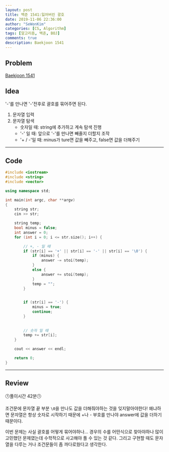 ```yaml
---
layout: post
title: 백준 1541:잃어버린 괄호
date: 2019-11-06 22:36:00
author: "SeWonKim"
categories: [CS, Algorithm]
tags: [알고리즘, 백준, BOJ]
comments: true
description: Baekjoon 1541
---
```


## Problem

[Baekjoon 1541](https://www.acmicpc.net/problem/1541)



## Idea

'-'를 만나면 '-'전후로 괄호를 묶어주면 된다.

1. 문자열 입력
2. 문자열 탐색
    - 숫자일 때: string에 추가하고 계속 탐색 진행
    - '-' 일 때: 앞으로 '-'를 만나면 빼줄지 더할지 조작 
    - '+ / -'일 때: minus가 ture면 값을 빼주고, false면 값을 더해주기


---

## Code
```cpp
#include <iostream>
#include <string>
#include <vector>

using namespace std;

int main(int argc, char **argv)
{
	string str;
	cin >> str;

	string temp;
	bool minus = false;
	int answer = 0;
	for (int i = 0; i <= str.size(); i++) {

		// +, - 일 때
		if (str[i] == '+' || str[i] == '-' || str[i] == '\0') {
			if (minus) {
				answer -= stoi(temp);
			}
			else {
				answer += stoi(temp);
			}
			temp = "";
		}

		
		if (str[i] == '-') {
			minus = true;
			continue;
		}
		
		
		// 숫자 일 때
		temp += str[i];
	}

	cout << answer << endl;

	return 0;
}
```

---

## Review
🕒풀이시간 42분🕒     

조건문에 문자열 끝 부분 `\0`을 만나도 값을 더해줘야하는 것을 잊지말아야한다!
왜냐하면 문자열은 항상 숫자로 시작하기 때문에 +나 - 부호를 만나야 answer에 값을 더하기 때문이다.

이번 문제는 사실 괄호를 어떻게 묶어야하나... 경우의 수를 어떤식으로 찾아야하나 많이 고민했던 문제였는데 수학적으로 사고해야 풀 수 있는 것 같다.
그리고 구현할 때도 문자열을 다루는 거나 조건문들이 좀 까다로웠다고 생각한다.
